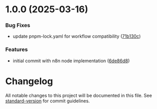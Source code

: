# 1.0.0 (2025-03-16)


### Bug Fixes

* update pnpm-lock.yaml for workflow compatibility ([71b130c](https://github.com/watercrawl/n8n-nodes-watercrawl/commit/71b130ccce06fbfa9145ff74ee3050fb377c719e))


### Features

* initial commit with n8n node implementation ([6de86d8](https://github.com/watercrawl/n8n-nodes-watercrawl/commit/6de86d8b5a9cd03a6aee138961b8eec65c82456e))

# Changelog

All notable changes to this project will be documented in this file. See [standard-version](https://github.com/conventional-changelog/standard-version) for commit guidelines.
